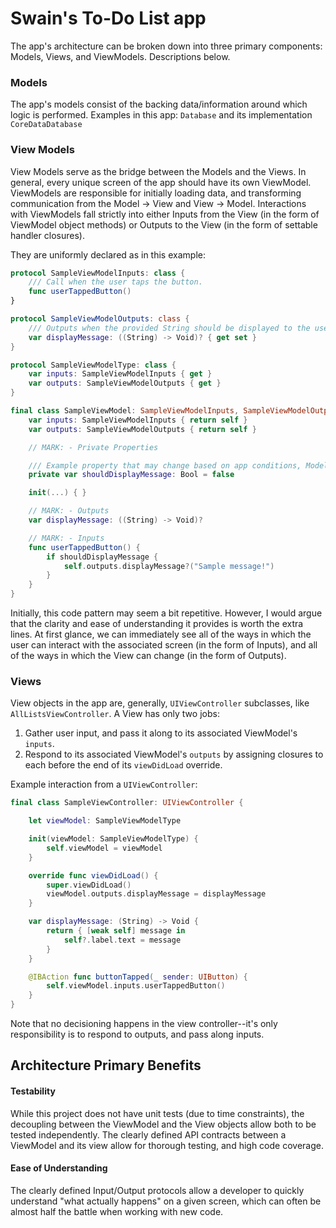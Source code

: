 # Swain's To-Do List app

The app's architecture can be broken down into three primary components: Models, Views, and ViewModels. Descriptions below.

### Models
The app's models consist of the backing data/information around which logic is performed. Examples in this app: `Database`  and its implementation `CoreDataDatabase`

### View Models
View Models serve as the bridge between the Models and the Views. In general, every unique screen of the app should have its own ViewModel. ViewModels are responsible for initially loading data, and transforming communication from the Model -> View and View -> Model. Interactions with ViewModels fall strictly into either Inputs from the View (in the form of ViewModel object methods) or Outputs to the View (in the form of settable handler closures).

They are uniformly declared as in this example:

```swift
protocol SampleViewModelInputs: class {
    /// Call when the user taps the button.
    func userTappedButton()
}

protocol SampleViewModelOutputs: class {
    /// Outputs when the provided String should be displayed to the user.
    var displayMessage: ((String) -> Void)? { get set }
}

protocol SampleViewModelType: class {
    var inputs: SampleViewModelInputs { get }
    var outputs: SampleViewModelOutputs { get }
}

final class SampleViewModel: SampleViewModelInputs, SampleViewModelOutputs, SampleViewModelType {
    var inputs: SampleViewModelInputs { return self }
    var outputs: SampleViewModelOutputs { return self }

    // MARK: - Private Properties

    /// Example property that may change based on app conditions, Model information, etc.
    private var shouldDisplayMessage: Bool = false

    init(...) { }

    // MARK: - Outputs
    var displayMessage: ((String) -> Void)?

    // MARK: - Inputs
    func userTappedButton() {
        if shouldDisplayMessage {
            self.outputs.displayMessage?("Sample message!")
        }
    }
}
```

Initially, this code pattern may seem a bit repetitive. However, I would argue that the clarity and ease of understanding it provides is worth the extra lines. At first glance, we can immediately see all of the ways in which the user can interact with the associated screen (in the form of Inputs), and all of the ways in which the View can change (in the form of Outputs).

### Views
View objects in the app are, generally, `UIViewController` subclasses, like `AllListsViewController`. A View has only two jobs:

1. Gather user input, and pass it along to its associated ViewModel's `inputs`.
2. Respond to its associated ViewModel's `outputs` by assigning closures to each before the end of its `viewDidLoad` override.

Example interaction from a `UIViewController`:

```swift
final class SampleViewController: UIViewController {

    let viewModel: SampleViewModelType

    init(viewModel: SampleViewModelType) {
        self.viewModel = viewModel
    }

    override func viewDidLoad() {
        super.viewDidLoad()
        viewModel.outputs.displayMessage = displayMessage
    }

    var displayMessage: (String) -> Void { 
        return { [weak self] message in 
            self?.label.text = message
        }
    }

    @IBAction func buttonTapped(_ sender: UIButton) {
        self.viewModel.inputs.userTappedButton()
    }
}
```
Note that no decisioning happens in the view controller--it's only responsibility is to respond to outputs, and pass along inputs.

## Architecture Primary Benefits
#### Testability
While this project does not have unit tests (due to time constraints), the decoupling between the ViewModel and the View objects allow both to be tested independently. The clearly defined API contracts between a ViewModel and its view allow for thorough testing, and high code coverage.

#### Ease of Understanding
The clearly defined Input/Output protocols allow a developer to quickly understand "what actually happens" on a given screen, which can often be almost half the battle when working with new code.
